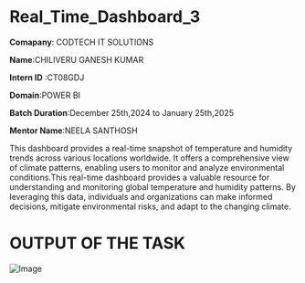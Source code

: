 # Real_Time_Dashboard_3

**Comapany**: CODTECH IT SOLUTIONS

**Name**:CHILIVERU GANESH KUMAR

**Intern ID** :CT08GDJ

**Domain**:POWER BI

**Batch Duration**:December 25th,2024 to January 25th,2025

**Mentor Name**:NEELA SANTHOSH

This dashboard provides a real-time snapshot of temperature and humidity trends across various locations worldwide. It offers a comprehensive view of climate patterns, enabling users to monitor and analyze environmental conditions.This real-time dashboard provides a valuable resource for understanding and monitoring global temperature and humidity patterns. By leveraging this data, individuals and organizations can make informed decisions, mitigate environmental risks, and adapt to the changing climate.

# OUTPUT OF THE TASK
![Image](https://github.com/user-attachments/assets/3917d2ba-07cf-404e-81f5-e6b0f9a44144)
